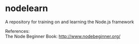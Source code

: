 nodelearn
=========

A repository for training on and learning the Node.js framework

References: <br>
The Node Beginner Book: http://www.nodebeginner.org/

